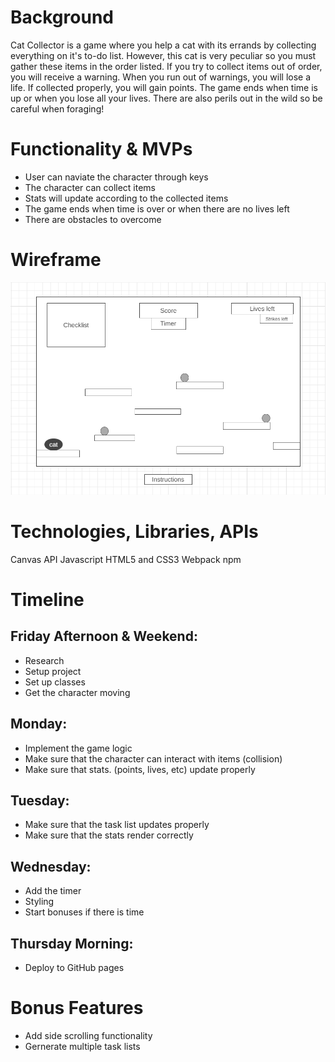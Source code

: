 # Background
Cat Collector is a game where you help a cat with its errands by collecting everything on it's to-do list. However, this cat is very peculiar so you must gather these items in the order listed. If you try to collect items out of order, you will receive a warning. When you run out of warnings, you will lose a life. If collected properly, you will gain points. The game ends when time is up or when you lose all your lives. There are also perils out in the wild so be careful when foraging!

# Functionality & MVPs
  - User can naviate the character through keys
  - The character can collect items
  - Stats will update according to the collected items
  - The game ends when time is over or when there are no lives left
  - There are obstacles to overcome

# Wireframe
![wireframe](./js_project_wireframe.png)
  
# Technologies, Libraries, APIs
Canvas API
Javascript
HTML5 and CSS3
Webpack
npm
 
# Timeline

## Friday Afternoon & Weekend:

- Research
- Setup project
- Set up classes
- Get the character moving

## Monday:

- Implement the game logic
- Make sure that the character can interact with items (collision)
- Make sure that stats. (points, lives, etc) update properly

## Tuesday:

- Make sure that the task list updates properly
- Make sure that the stats render correctly

## Wednesday:

- Add the timer
- Styling
- Start bonuses if there is time

## Thursday Morning:

- Deploy to GitHub pages

# Bonus Features
  - Add side scrolling functionality
  - Gernerate multiple task lists